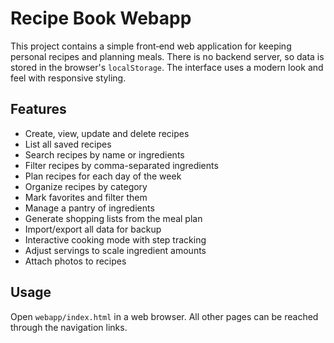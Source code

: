 # Recipe Book Webapp


This project contains a simple front‑end web application for keeping personal recipes and planning meals. There is no backend server, so data is stored in the browser's `localStorage`. The interface uses a modern look and feel with responsive styling.


## Features

- Create, view, update and delete recipes
- List all saved recipes
- Search recipes by name or ingredients
- Filter recipes by comma-separated ingredients
- Plan recipes for each day of the week
- Organize recipes by category
- Mark favorites and filter them
- Manage a pantry of ingredients
- Generate shopping lists from the meal plan
- Import/export all data for backup
- Interactive cooking mode with step tracking
- Adjust servings to scale ingredient amounts
- Attach photos to recipes

## Usage

Open `webapp/index.html` in a web browser. All other pages can be reached through the navigation links.
